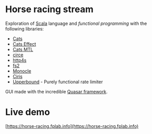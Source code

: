 # Horse racing stream

Exploration of [Scala](https://www.scala-lang.org/) language and _functional programming_ with the following libraries:
* [Cats](https://typelevel.org/cats/)
* [Cats Effect](https://typelevel.org/cats-effect/datatypes/io.html)
* [Cats MTL](https://typelevel.org/cats-mtl/getting-started.html)
* [circe](https://circe.github.io/circe/)
* [http4s](https://http4s.org/)
* [fs2](https://fs2.io/)
* [Monocle](https://julien-truffaut.github.io/Monocle/)
* [Ciris](https://cir.is/)
* [Upperbound](https://github.com/SystemFw/upperbound) - Purely functional rate limiter

GUI made with the incredible [Quasar framework](https://quasar.dev/).

# Live demo
[https://horse-racing.fplab.info](https://horse-racing.fplab.info)
